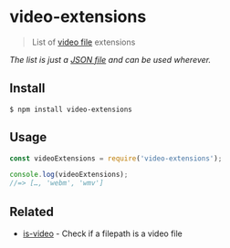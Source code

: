# video-extensions

> List of [video file](https://en.wikipedia.org/wiki/Video_file_format) extensions

*The list is just a [JSON file](video-extensions.json) and can be used wherever.*

## Install

```
$ npm install video-extensions
```

## Usage

```js
const videoExtensions = require('video-extensions');

console.log(videoExtensions);
//=> […, 'webm', 'wmv']
```

## Related

- [is-video](https://github.com/sindresorhus/is-video) - Check if a filepath is a video file
